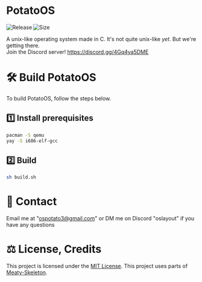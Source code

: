 ﻿# PotatoOS
<p align="center">
  <a title="GitHub Releases" target="_blank" href="https://github.com/winvistalover/PotatoOS/releases">
    <img align="left" src="https://img.shields.io/github/v/release/winvistalover/PotatoOS?include_prereleases" alt="Release" />
  </a>
  <a title="Repository Size" target="_blank" href="https://github.com/winvistalover/PotatoOS/activity">
    <img align="left" src="https://img.shields.io/github/repo-size/winvistalover/PotatoOS?color=%23cc0000" alt="Size" />
  </a>
</p><br>

A unix-like operating system made in C.
It's not quite unix-like *yet*. But we're getting there.<br>
Join the Discord server!
https://discord.gg/4Gq4ya5DME


# 🛠️ Build PotatoOS
To build PotatoOS, follow the steps below.
## 1️⃣ Install prerequisites
```bash
pacman -S qemu
yay -S i686-elf-gcc
```
## 2️⃣ Build
```bash
sh build.sh
```

# 👋 Contact
Email me at "ospotato3@gmail.com" or DM me on Discord "oslayout" if you have any questions

# ⚖️ License, Credits
This project is licensed under the [MIT License](https://mit-license.org/).
This project uses parts of [Meaty-Skeleton](https://gitlab.com/sortie/meaty-skeleton).